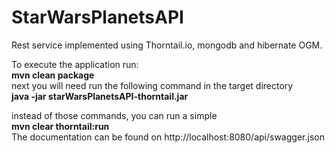 # StarWarsPlanetsAPI
Rest service implemented using Thorntail.io, mongodb and hibernate OGM.

To execute the application run: <br/>
<b>mvn clean package</b> <br/>
next you will need run the following command in the target directory <br/>
<b>java -jar starWarsPlanetsAPI-thorntail.jar</b> </br>

instead of those commands, you can run a simple <br/>
<b>mvn clear thorntail:run</b>
<br/>
The documentation can be found on http://localhost:8080/api/swagger.json
